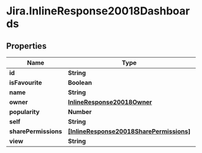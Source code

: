 # Jira.InlineResponse20018Dashboards

## Properties

Name | Type | Description | Notes
------------ | ------------- | ------------- | -------------
**id** | **String** |  | 
**isFavourite** | **Boolean** |  | 
**name** | **String** |  | 
**owner** | [**InlineResponse20018Owner**](InlineResponse20018Owner.md) |  | [optional] 
**popularity** | **Number** |  | 
**self** | **String** |  | 
**sharePermissions** | [**[InlineResponse20018SharePermissions]**](InlineResponse20018SharePermissions.md) |  | [optional] 
**view** | **String** |  | 


